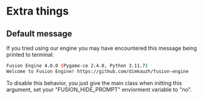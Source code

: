 # Extra things

## Default message
If you tried using our engine you may have encountered this message being printed to terminal:

```bash
Fusion Engine 4.0.0 (Pygame-ce 2.4.0, Python 3.11.7)
Welcome to Fusion Engine! https://github.com/dimkauzh/fusion-engine
```

To disable this behavior, you just give the main class when initting this argument, set your "FUSION_HIDE_PROMPT" enviorment variable to "no".